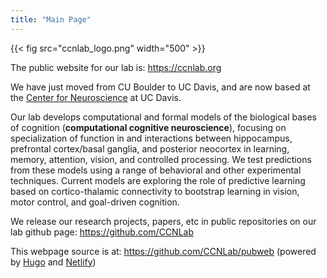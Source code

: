 ```yaml
---
title: "Main Page"
---
```


{{< fig src="ccnlab_logo.png" width="500" >}}

The public website for our lab is: https://ccnlab.org

We have just moved from CU Boulder to UC Davis, and are now based at the [Center for Neuroscience](https://neuroscience.sf.ucdavis.edu) at UC Davis.

Our lab develops computational and formal models of the biological bases of cognition (**computational cognitive neuroscience**), focusing on specialization of function in and interactions between hippocampus, prefrontal cortex/basal ganglia, and posterior neocortex in learning, memory, attention, vision, and controlled processing. We test predictions from these models using a range of behavioral and other experimental techniques. Current models are exploring the role of predictive learning based on cortico-thalamic connectivity to bootstrap learning in vision, motor control, and goal-driven cognition.

We release our research projects, papers, etc in public repositories on our lab github page: https://github.com/CCNLab

This webpage source is at: https://github.com/CCNLab/pubweb (powered by [Hugo](https://gohugo.io) and [Netlify](https://netlify.com))


